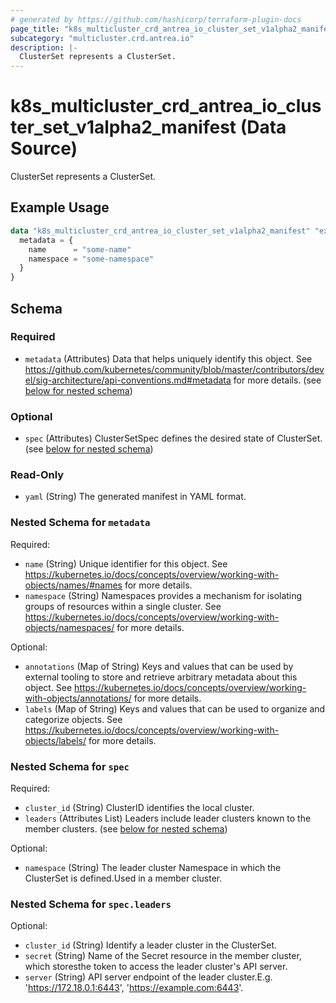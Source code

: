 ```yaml
---
# generated by https://github.com/hashicorp/terraform-plugin-docs
page_title: "k8s_multicluster_crd_antrea_io_cluster_set_v1alpha2_manifest Data Source - terraform-provider-k8s"
subcategory: "multicluster.crd.antrea.io"
description: |-
  ClusterSet represents a ClusterSet.
---
```


# k8s_multicluster_crd_antrea_io_cluster_set_v1alpha2_manifest (Data Source)

ClusterSet represents a ClusterSet.

## Example Usage

```terraform
data "k8s_multicluster_crd_antrea_io_cluster_set_v1alpha2_manifest" "example" {
  metadata = {
    name      = "some-name"
    namespace = "some-namespace"
  }
}
```

<!-- schema generated by tfplugindocs -->
## Schema

### Required

- `metadata` (Attributes) Data that helps uniquely identify this object. See https://github.com/kubernetes/community/blob/master/contributors/devel/sig-architecture/api-conventions.md#metadata for more details. (see [below for nested schema](#nestedatt--metadata))

### Optional

- `spec` (Attributes) ClusterSetSpec defines the desired state of ClusterSet. (see [below for nested schema](#nestedatt--spec))

### Read-Only

- `yaml` (String) The generated manifest in YAML format.

<a id="nestedatt--metadata"></a>
### Nested Schema for `metadata`

Required:

- `name` (String) Unique identifier for this object. See https://kubernetes.io/docs/concepts/overview/working-with-objects/names/#names for more details.
- `namespace` (String) Namespaces provides a mechanism for isolating groups of resources within a single cluster. See https://kubernetes.io/docs/concepts/overview/working-with-objects/namespaces/ for more details.

Optional:

- `annotations` (Map of String) Keys and values that can be used by external tooling to store and retrieve arbitrary metadata about this object. See https://kubernetes.io/docs/concepts/overview/working-with-objects/annotations/ for more details.
- `labels` (Map of String) Keys and values that can be used to organize and categorize objects. See https://kubernetes.io/docs/concepts/overview/working-with-objects/labels/ for more details.


<a id="nestedatt--spec"></a>
### Nested Schema for `spec`

Required:

- `cluster_id` (String) ClusterID identifies the local cluster.
- `leaders` (Attributes List) Leaders include leader clusters known to the member clusters. (see [below for nested schema](#nestedatt--spec--leaders))

Optional:

- `namespace` (String) The leader cluster Namespace in which the ClusterSet is defined.Used in a member cluster.

<a id="nestedatt--spec--leaders"></a>
### Nested Schema for `spec.leaders`

Optional:

- `cluster_id` (String) Identify a leader cluster in the ClusterSet.
- `secret` (String) Name of the Secret resource in the member cluster, which storesthe token to access the leader cluster's API server.
- `server` (String) API server endpoint of the leader cluster.E.g. 'https://172.18.0.1:6443', 'https://example.com:6443'.
